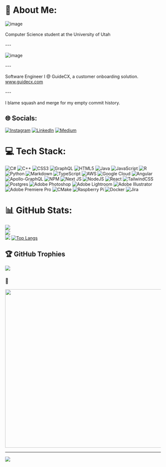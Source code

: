 # 💫 About Me:
![image](https://user-images.githubusercontent.com/48220277/182227935-34a410d7-ea50-461e-acde-598ec0ef3435.png)<br><br>Computer Science student at the University of Utah<br><br>---<br><br>![image](https://user-images.githubusercontent.com/48220277/182227986-1a86e463-0813-47b9-8fb8-4f8a8e860d5e.png)<br><br>---<br><br>Software Engineer I @ GuideCX, a customer onboarding solution.<br>www.guidecx.com<br><br>---<br><br>I blame squash and merge for my empty commit history.


## 🌐 Socials:
[![Instagram](https://img.shields.io/badge/Instagram-%23E4405F.svg?logo=Instagram&logoColor=white)](https://instagram.com/_tatereynolds) [![LinkedIn](https://img.shields.io/badge/LinkedIn-%230077B5.svg?logo=linkedin&logoColor=white)](https://linkedin.com/in/tate-reynolds-3b0799178) [![Medium](https://img.shields.io/badge/Medium-12100E?logo=medium&logoColor=white)](https://medium.com/@tatereynolds) 

# 💻 Tech Stack:
![C#](https://img.shields.io/badge/c%23-%23239120.svg?style=for-the-badge&logo=c-sharp&logoColor=white) ![C++](https://img.shields.io/badge/c++-%2300599C.svg?style=for-the-badge&logo=c%2B%2B&logoColor=white) ![CSS3](https://img.shields.io/badge/css3-%231572B6.svg?style=for-the-badge&logo=css3&logoColor=white) ![GraphQL](https://img.shields.io/badge/-GraphQL-E10098?style=for-the-badge&logo=graphql&logoColor=white) ![HTML5](https://img.shields.io/badge/html5-%23E34F26.svg?style=for-the-badge&logo=html5&logoColor=white) ![Java](https://img.shields.io/badge/java-%23ED8B00.svg?style=for-the-badge&logo=java&logoColor=white) ![JavaScript](https://img.shields.io/badge/javascript-%23323330.svg?style=for-the-badge&logo=javascript&logoColor=%23F7DF1E) ![R](https://img.shields.io/badge/r-%23276DC3.svg?style=for-the-badge&logo=r&logoColor=white) ![Python](https://img.shields.io/badge/python-3670A0?style=for-the-badge&logo=python&logoColor=ffdd54) ![Markdown](https://img.shields.io/badge/markdown-%23000000.svg?style=for-the-badge&logo=markdown&logoColor=white) ![TypeScript](https://img.shields.io/badge/typescript-%23007ACC.svg?style=for-the-badge&logo=typescript&logoColor=white) ![AWS](https://img.shields.io/badge/AWS-%23FF9900.svg?style=for-the-badge&logo=amazon-aws&logoColor=white) ![Google Cloud](https://img.shields.io/badge/Google%20Cloud-%234285F4.svg?style=for-the-badge&logo=google-cloud&logoColor=white) ![Angular](https://img.shields.io/badge/angular-%23DD0031.svg?style=for-the-badge&logo=angular&logoColor=white) ![Apollo-GraphQL](https://img.shields.io/badge/-ApolloGraphQL-311C87?style=for-the-badge&logo=apollo-graphql) ![NPM](https://img.shields.io/badge/NPM-%23000000.svg?style=for-the-badge&logo=npm&logoColor=white) ![Next JS](https://img.shields.io/badge/Next-black?style=for-the-badge&logo=next.js&logoColor=white) ![NodeJS](https://img.shields.io/badge/node.js-6DA55F?style=for-the-badge&logo=node.js&logoColor=white) ![React](https://img.shields.io/badge/react-%2320232a.svg?style=for-the-badge&logo=react&logoColor=%2361DAFB) ![TailwindCSS](https://img.shields.io/badge/tailwindcss-%2338B2AC.svg?style=for-the-badge&logo=tailwind-css&logoColor=white) ![Postgres](https://img.shields.io/badge/postgres-%23316192.svg?style=for-the-badge&logo=postgresql&logoColor=white) ![Adobe Photoshop](https://img.shields.io/badge/adobephotoshop-%2331A8FF.svg?style=for-the-badge&logo=adobephotoshop&logoColor=white) ![Adobe Lightroom](https://img.shields.io/badge/Adobe%20Lightroom-31A8FF.svg?style=for-the-badge&logo=Adobe%20Lightroom&logoColor=white) ![Adobe Illustrator](https://img.shields.io/badge/adobeillustrator-%23FF9A00.svg?style=for-the-badge&logo=adobeillustrator&logoColor=white) ![Adobe Premiere Pro](https://img.shields.io/badge/Adobe%20Premiere%20Pro-9999FF.svg?style=for-the-badge&logo=Adobe%20Premiere%20Pro&logoColor=white) ![CMake](https://img.shields.io/badge/CMake-%23008FBA.svg?style=for-the-badge&logo=cmake&logoColor=white) ![Raspberry Pi](https://img.shields.io/badge/-RaspberryPi-C51A4A?style=for-the-badge&logo=Raspberry-Pi) ![Docker](https://img.shields.io/badge/docker-%230db7ed.svg?style=for-the-badge&logo=docker&logoColor=white) ![Jira](https://img.shields.io/badge/jira-%230A0FFF.svg?style=for-the-badge&logo=jira&logoColor=white)
# 📊 GitHub Stats:
![](https://github-readme-stats.vercel.app/api?username=TateRCXVII&theme=dark&hide_border=false&include_all_commits=false&count_private=true)<br/>
![](https://github-readme-streak-stats.herokuapp.com/?user=TateRCXVII&theme=dark&hide_border=false)<br/>
![](https://github-readme-stats.vercel.app/api/top-langs/?username=TateRCXVII&theme=dark&hide_border=false&include_all_commits=false&count_private=true&layout=compact)
[![Top Langs](https://github-readme-stats.vercel.app/api/top-langs/?username=tatercxvii)](https://github.com/tatercxvii/github-readme-stats)

## 🏆 GitHub Trophies
![](https://github-profile-trophy.vercel.app/?username=TateRCXVII&theme=nord&no-frame=false&no-bg=true&margin-w=4)

### 🤡 
<img src="https://random-memer.herokuapp.com/" width="512px"/>

---
[![](https://visitcount.itsvg.in/api?id=TateRCXVII&icon=8&color=4)](https://visitcount.itsvg.in)
